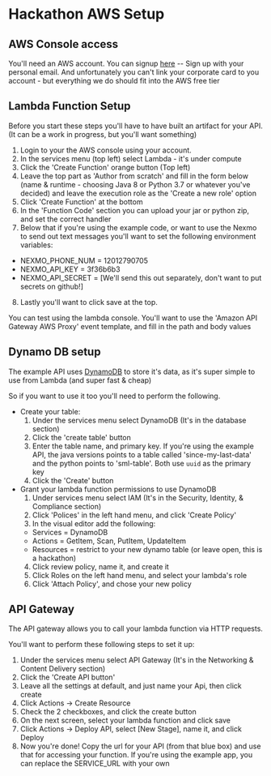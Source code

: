 # Hackathon AWS Setup

## AWS Console access
You'll need an AWS account. You can signup [here](https://aws.amazon.com/) -- Sign up with your personal email. And unfortunately you can't link your corporate card to you account - but everything we do should fit into the AWS free tier

## Lambda Function Setup
Before you start these steps you'll have to have built an artifact for your API. (It can be a work in progress, but you'll want something)

1. Login to your the AWS console using your account.
2. In the services menu (top left) select Lambda - it's under compute
3. Click the 'Create Function' orange button (Top left)
4. Leave the top part as 'Author from scratch' and fill in the form below (name & runtime - choosing Java 8 or Python 3.7 or whatever you've decided) and leave the execution role as the 'Create a new role' option
5. Click 'Create Function' at the bottom
6. In the 'Function Code' section you can upload your jar or python zip, and set the correct handler
7. Below that if you're using the example code, or want to use the Nexmo to send out text messages you'll want to set the following environment variables:
  * NEXMO_PHONE_NUM = 12012790705
  * NEXMO_API_KEY = 3f36b6b3
  * NEXMO_API_SECRET = [We'll send this out separately, don't want to put secrets on github!]
8. Lastly you'll want to click save at the top.

You can test using the lambda console. You'll want to use the 'Amazon API Gateway AWS Proxy' event template, and fill in the path and body values

## Dynamo DB setup
The example API uses [DynamoDB](https://docs.aws.amazon.com/amazondynamodb/latest/developerguide/Introduction.html) to store it's data, as it's super simple to use from Lambda (and super fast & cheap)

So if you want to use it too you'll need to perform the following.

* Create your table:
  1. Under the services menu select DynamoDB (It's in the database section)
  2. Click the 'create table' button
  3. Enter the table name, and primary key. If you're using the example API, the java versions points to a table called 'since-my-last-data' and the python points to 'sml-table'. Both use `uuid` as the primary key
  4. Click the 'Create' button
* Grant your lambda function permissions to use DynamoDB
  1. Under services menu select IAM (It's in the Security, Identity, & Compliance section)
  2. Click 'Polices' in the left hand menu, and click 'Create Policy'
  3. In the visual editor add the following:
    * Services = DynamoDB
    * Actions = GetItem, Scan, PutItem, UpdateItem
    * Resources = restrict to your new dynamo table (or leave open, this is a hackathon)
  4. Click review policy, name it, and create it
  5. Click Roles on the left hand menu, and select your lambda's role
  6. Click 'Attach Policy', and chose your new policy

## API Gateway
The API gateway allows you to call your lambda function via HTTP requests.

You'll want to perform these following steps to set it up:
1. Under the services menu select API Gateway (It's in the Networking & Content Delivery section)
2. Click the 'Create API button'
3. Leave all the settings at default, and just name your Api, then click create
4. Click Actions -> Create Resource
5. Check the 2 checkboxes, and click the create button
6. On the next screen, select your lambda function and click save
7. Click Actions -> Deploy API, select [New Stage], name it, and click Deploy
8. Now you're done! Copy the url for your API (from that blue box) and use that for accessing your function. If you're using the example app, you can replace the SERVICE_URL with your own
